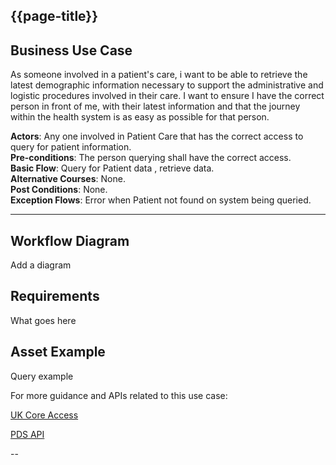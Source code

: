 ## {{page-title}}




## Business Use Case

As someone involved in a patient's care, i want to be able to retrieve the latest demographic information necessary to support the administrative and logistic procedures involved in their care. I want to ensure I have the correct person in front of me, with their latest information and that the journey within the health system is as easy as possible for that person.

**Actors**: Any one involved in Patient Care that has the correct access to query for patient information.<br>
**Pre-conditions**: The person querying shall have the correct access.<br>
**Basic Flow**: Query for Patient data , retrieve data.<br>
**Alternative Courses**: None.<br>
**Post Conditions**: None.<br>
**Exception Flows**: Error when Patient not found on system being queried. 

---

## Workflow Diagram

Add a diagram 

## Requirements

What goes here

## Asset Example

Query example 


For more guidance and APIs related to this use case:  

[UK Core Access](https://build.fhir.org/ig/HL7-UK/UK-Core-Access/patient_index.html)

[PDS API](Http://xxx)

--